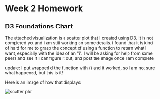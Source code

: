 
Week 2 Homework
===============

D3 Foundations Chart
---------------------

The attached visualization is a scatter plot that I created using D3. It is not completed yet and I am still working on some details. I found that it is kind of hard for me to grasp the concept of using a function to return what I want, especially with the idea of an "i". I will be asking for help from some peers and see if I can figure it out, and post the image once I am complete

update: I put wrapped d the function with () and it worked, so I am not sure what happened, but this is it!

Here is an image of how that displays:

![scatter plot](/Users/ziqiwang/Desktop/interactive_viz/INFO616_interactive_viz "scatter_plot.png")
